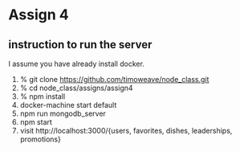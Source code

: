 # Assign 4

## instruction to run the server

I assume you have already install docker.


1. % git clone https://github.com/timoweave/node_class.git
2. % cd node_class/assigns/assign4
3. % npm install
4. docker-machine start default
5. npm run mongodb_server
6. npm start
7. visit http://localhost:3000/{users, favorites, dishes, leaderships, promotions}
